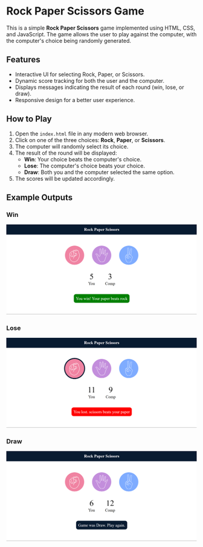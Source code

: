 # Rock Paper Scissors Game

This is a simple **Rock Paper Scissors** game implemented using HTML, CSS, and JavaScript. The game allows the user to play against the computer, with the computer's choice being randomly generated.

## Features

- Interactive UI for selecting Rock, Paper, or Scissors.
- Dynamic score tracking for both the user and the computer.
- Displays messages indicating the result of each round (win, lose, or draw).
- Responsive design for a better user experience.

## How to Play

1. Open the `index.html` file in any modern web browser.
2. Click on one of the three choices: **Rock**, **Paper**, or **Scissors**.
3. The computer will randomly select its choice.
4. The result of the round will be displayed:
   - **Win**: Your choice beats the computer's choice.
   - **Lose**: The computer's choice beats your choice.
   - **Draw**: Both you and the computer selected the same option.
5. The scores will be updated accordingly.

## Example Outputs

### Win
![Win Output](output/win.png)

### Lose
![Lose Output](output/lose.png)

### Draw
![Draw Output](output/draw.png)
